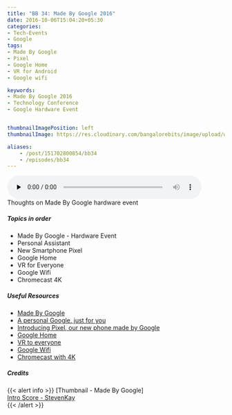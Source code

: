 ```yaml
---
title: "BB 34: Made By Google 2016"
date: 2016-10-06T15:04:20+05:30
categories:
- Tech-Events
- Google
tags:
- Made By Google
- Pixel
- Google Home
- VR for Android
- Google wifi

keywords:
- Made By Google 2016
- Technology Conference
- Google Hardware Event


thumbnailImagePosition: left
thumbnailImage: https://res.cloudinary.com/bangalorebits/image/upload/w_800,h_800,c_fill,r_50,bo_4px_solid_black/v1517410308/bb-episode-assets/bb34-thumbnail.jpg

aliases:
    - /post/151702800854/bb34
    - /episodes/bb34
---
```

<audio controls="controls" controls style="width: 450px;" preload="none" id="audio_player"><source  src='http://bangalorebits.s3.amazonaws.com/2016/BB_EP34_2016-41.mp3' type="audio/mp3">  </audio>
<BR>
Thoughts on Made By Google hardware event
<!--more-->
##### Topics in order
- Made By Google - Hardware Event
- Personal Assistant
- New Smartphone Pixel
- Google Home
- VR for Everyone
- Google Wifi
- Chromecast 4K


##### Useful Resources

*   [Made By Google](https://www.youtube.com/watch?v=q4y0KOeXViI)
*   [A personal Google, just for you](https://blog.google/products/assistant/personal-google-just-you/)
*   [Introducing Pixel, our new phone made by Google](https://blog.google/products/pixel/introducing-pixel-our-new-phone-made-google/)
*   [Google Home](https://blog.google/products/home/make-yourself-home-google-home/)
*   [VR to everyone](https://blog.google/products/google-vr/daydream-bringing-high-quality-vr-everyone/)
*   [Google Wifi](https://blog.google/products/google-wifi/introducing-new-kind-wi-fi-system/)
*   [Chromecast with 4K](https://blog.google/products/chromecast/fastest-chromecast-yet-4k-and-hdr-support/)

##### Credits

{{< alert info  >}}
  [Thumbnail - Made By Google] <BR>
  [Intro Score - StevenKay](https://plus.google.com/+StevenKay_Detachment)<BR>
{{< /alert >}}
